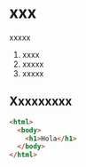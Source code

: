 # xxx

xxxxx

1. xxxx
2. xxxxx
3. xxxxx

## Xxxxxxxxx


```html
<html>
  <body>
    <h1>Hola</h1>
  </body>
</html>
```